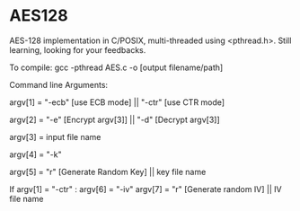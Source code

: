 # AES128
AES-128 implementation in C/POSIX, multi-threaded using &lt;pthread.h>. Still learning, looking for your feedbacks.

To compile: gcc -pthread AES.c -o [output filename/path]

Command line Arguments:

argv[1] = "-ecb" [use ECB mode] || "-ctr" [use CTR mode]

argv[2] = "-e" [Encrypt argv[3]] || "-d" [Decrypt argv[3]]

argv[3] = input file name

argv[4] = "-k"

argv[5] = "r" [Generate Random Key] || key file name

If argv[1] = "-ctr" :
                      argv[6] = "-iv"
                      argv[7] = "r" [Generate random IV] || IV file name
